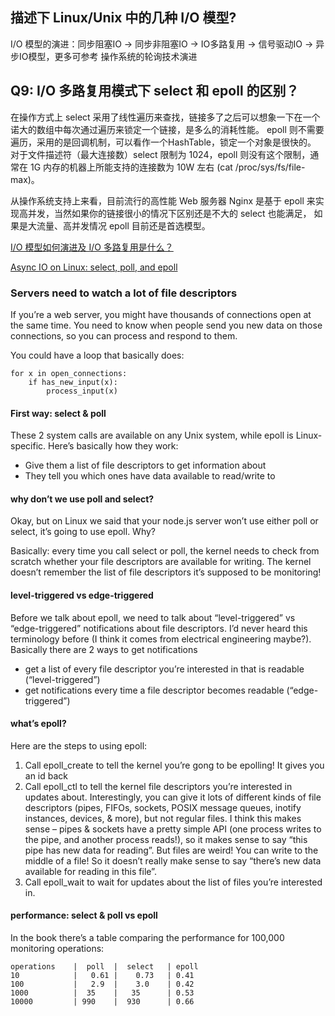 ## 描述下 Linux/Unix 中的几种 I/O 模型?

I/O 模型的演进：同步阻塞IO -> 同步非阻塞IO -> IO多路复用 -> 信号驱动IO -> 异步IO模型，更多可参考 操作系统的轮询技术演进

## Q9: I/O 多路复用模式下 select 和 epoll 的区别？
在操作方式上 select 采用了线性遍历来查找，链接多了之后可以想象一下在一个诺大的数组中每次通过遍历来锁定一个链接，是多么的消耗性能。
epoll 则不需要遍历，采用的是回调机制，可以看作一个HashTable，锁定一个对象是很快的。
对于文件描述符（最大连接数）select 限制为 1024，epoll 则没有这个限制，通常在 1G 内存的机器上所能支持的连接数为 10W 左右 (cat /proc/sys/fs/file-max)。

从操作系统支持上来看，目前流行的高性能 Web 服务器 Nginx 是基于 epoll 来实现高并发，当然如果你的链接很小的情况下区别还是不大的 select 也能满足，
如果是大流量、高并发情况 epoll 目前还是首选模型。


[I/O 模型如何演进及 I/O 多路复用是什么？](https://mp.weixin.qq.com/s/t8pH3xqPS5CiuyaUx-8wcA)


[Async IO on Linux: select, poll, and epoll](https://jvns.ca/blog/2017/06/03/async-io-on-linux--select--poll--and-epoll/)
### Servers need to watch a lot of file descriptors
If you’re a web server, you might have thousands of connections open at the same time. You need to know when people send you new data on those connections, so you can process and respond to them.

You could have a loop that basically does:
```
for x in open_connections:
    if has_new_input(x):
        process_input(x)
```

#### First way: select & poll
These 2 system calls are available on any Unix system, while epoll is Linux-specific. Here’s basically how they work:

- Give them a list of file descriptors to get information about
- They tell you which ones have data available to read/write to

#### why don’t we use poll and select?
Okay, but on Linux we said that your node.js server won’t use either poll or select, it’s going to use epoll. Why?

Basically: every time you call select or poll, the kernel needs to check from scratch whether your file descriptors are available for writing. The kernel doesn’t remember the list of file descriptors it’s supposed to be monitoring!

#### level-triggered vs edge-triggered
Before we talk about epoll, we need to talk about “level-triggered” vs “edge-triggered” notifications about file descriptors. I’d never heard this terminology before (I think it comes from electrical engineering maybe?). Basically there are 2 ways to get notifications

- get a list of every file descriptor you’re interested in that is readable (“level-triggered”)
- get notifications every time a file descriptor becomes readable (“edge-triggered”)

#### what’s epoll?
Here are the steps to using epoll:

1. Call epoll_create to tell the kernel you’re gong to be epolling! It gives you an id back
2. Call epoll_ctl to tell the kernel file descriptors you’re interested in updates about. Interestingly, you can give it lots of different kinds of file descriptors (pipes, FIFOs, sockets, POSIX message queues, inotify instances, devices, & more), but not regular files. I think this makes sense – pipes & sockets have a pretty simple API (one process writes to the pipe, and another process reads!), so it makes sense to say “this pipe has new data for reading”. But files are weird! You can write to the middle of a file! So it doesn’t really make sense to say “there’s new data available for reading in this file”.
3. Call epoll_wait to wait for updates about the list of files you’re interested in.

#### performance: select & poll vs epoll
In the book there’s a table comparing the performance for 100,000 monitoring operations:
```
operations    |  poll  |  select   | epoll
10            |   0.61 |    0.73   | 0.41
100           |   2.9  |    3.0    | 0.42
1000          |  35    |   35      | 0.53
10000         | 990    |  930      | 0.66
```
